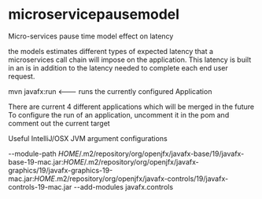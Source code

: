 # microservicepausemodel
Micro-services pause time model effect on latency

the models estimates different types of expected latency that a microservices call chain will impose on the application. This latency is built in an is in addition to the latency needed to complete each end user request.

mvn javafx:run <--- runs the currently configured Application

There are current 4 different applications which will be merged in the future
To configure the run of an application, uncomment it in the pom and comment out the current target


Useful IntelliJ/OSX JVM argument configurations

--module-path $HOME$/.m2/repository/org/openjfx/javafx-base/19/javafx-base-19-mac.jar:$HOME$/.m2/repository/org/openjfx/javafx-graphics/19/javafx-graphics-19-mac.jar:$HOME$.m2/repository/org/openjfx/javafx-controls/19/javafx-controls-19-mac.jar --add-modules javafx.controls
